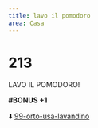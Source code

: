 ```yaml
---
title: lavo il pomodoro
area: Casa
---
```

# 213
LAVO IL POMODORO!

**#BONUS +1**

⬇️ [99-orto-usa-lavandino](../adventure/99-orto-usa-lavandino.md)
